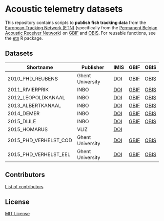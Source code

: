 # Acoustic telemetry datasets

This repository contains scripts to **publish fish tracking data** from the [European Tracking Network (ETN)](http://lifewatch.be/etn/) (specifically from the [Permanent Belgian Acoustic Receiver Network](https://lifewatch.be/en/fish-acoustic-receiver-network)) on [GBIF](https://www.gbif.org/) and [OBIS](https://obis.org/). For reusable functions, see the [etn](https://inbo.github.io/movepub) R package.

## Datasets

Shortname | Publisher | IMIS | GBIF | OBIS
--- | --- | --- | --- | ---
2010_PHD_REUBENS | Ghent University | [DOI](https://doi.org/10.14284/437) | [GBIF](https://www.gbif.org/dataset/06d9eb55-ab67-45da-a697-18cc42e7cd3c) | [OBIS](https://obis.org/dataset/63061840-e725-4c74-bdbc-65f31a8e28c8)
2011_RIVIERPRIK | INBO | [DOI](https://doi.org/10.14284/429) | [GBIF](https://www.gbif.org/dataset/365dcf96-b8ba-49dd-91b8-4aaaa0a0a1a7) | [OBIS](https://obis.org/dataset/384580a6-e811-427d-a7a0-1319f6d013a8)
2012_LEOPOLDKANAAL | INBO | [DOI](https://doi.org/10.14284/428) | [GBIF](https://www.gbif.org/dataset/0eab323a-364d-4a1b-983b-62b8098845b0) | [OBIS](https://obis.org/dataset/f3f5f40c-de45-4f03-b8d7-a4600ae33211)
2013_ALBERTKANAAL | INBO | [DOI](https://doi.org/10.14284/431) | [GBIF](https://www.gbif.org/dataset/47360f99-2f92-4e48-9898-1e4976d09d71) | [OBIS](https://obis.org/dataset/724eb292-104f-4e8f-8f26-ffa45a1a3be5)
2014_DEMER | INBO | [DOI](https://doi.org/10.14284/432) | [GBIF](https://www.gbif.org/dataset/8be8dcf1-6e83-4172-a7b7-c2032b933d23) | [OBIS](https://obis.org/dataset/4961ff53-d090-497f-9ddb-39b6c485bb66)
2015_DIJLE | INBO | [DOI](https://doi.org/10.14284/430) | [GBIF](https://www.gbif.org/dataset/0d9718f4-de6d-4115-b2f0-e3ec6aa088ab) | [OBIS](https://obis.org/dataset/64e038e6-795c-418e-b617-7c81e4dcb293)
2015_HOMARUS | VLIZ | [DOI](https://doi.org/10.14284/433) | 
2015_PHD_VERHELST_COD | Ghent University | [DOI](https://doi.org/10.14284/435) | [GBIF](https://www.gbif.org/dataset/aaf715aa-35c0-4bca-a9f1-03f8c11c2c76) | [OBIS](https://obis.org/dataset/5b7fb48c-80ce-4126-bf4d-8b68e1862139)
2015_PHD_VERHELST_EEL | Ghent University | [DOI](https://doi.org/10.14284/434) | [GBIF](https://www.gbif.org/dataset/638cc552-4ca9-43c0-8cad-d3f570a4572e) | [OBIS](https://obis.org/dataset/05d3a928-d9de-4855-ac9c-137d12d3a3cb)

## Contributors

[List of contributors](https://github.com/inbo/etn-occurrences/contributors)

## License

[MIT License](LICENSE)
